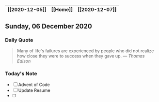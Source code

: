 | [[2020-12-05]] | [[Home]] | [[2020-12-07]] |
| :-: | :-: | :-: |

## Sunday, 06 December 2020

### Daily Quote
> Many of life's failures are experienced by people who did not realize how close they were to success when they gave up.
> &mdash; <cite>Thomas Edison</cite>

### Today's Note

- [ ] Advent of Code
- [ ] Update Resume
- [ ] 